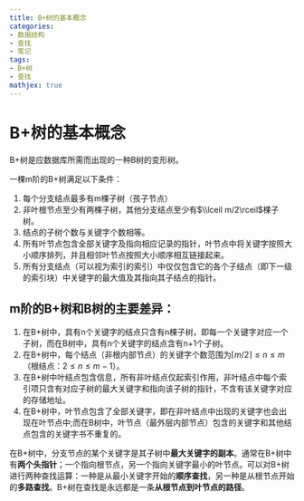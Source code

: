 ```yaml
---
title: B+树的基本概念
categories:
- 数据结构
- 查找
- 笔记
tags:
- B+树
- 查找
mathjex: true
---
```

<head>
    <script src="https://cdn.mathjax.org/mathjax/latest/MathJax.js?config=TeX-AMS-MML_HTMLorMML" type="text/javascript"></script>
    <script type="text/x-mathjax-config">
        MathJax.Hub.Config({
            tex2jax: {
            skipTags: ['script', 'noscript', 'style', 'textarea', 'pre'],
            inlineMath: [['$','$']]
            }
        });
    </script>
</head>

# B+树的基本概念

B+树是应数据库所需而出现的一种B树的变形树。

一棵m阶的B+树满足以下条件：

1. 每个分支结点最多有m棵子树（孩子节点）
2. 非叶根节点至少有两棵子树，其他分支结点至少有$\\lceil m/2\rceil$棵子树。
3. 结点的子树个数与关键字个数相等。
4. 所有叶节点包含全部关键字及指向相应记录的指针，叶节点中将关键字按照大小顺序排列，并且相邻叶节点按照大小顺序相互链接起来。
5. 所有分支结点（可以视为索引的索引）中仅仅包含它的各个子结点（即下一级的索引块）中关键字的最大值及其指向其子结点的指针。



## m阶的B+树和B树的**主要差异**：

1. 在B+树中，具有n个关键字的结点只含有n棵子树，即每一个关键字对应一个子树，而在B树中，具有n个关键字的结点含有n+1个子树。
2. 在B+树中，每个结点（非根内部节点）的关键字个数范围为$\lceil m/2\rceil\leq n\leq m$（根结点：$2\leq n\leq m-1$）。
3. 在B+树中叶结点包含信息，所有非叶结点仅起索引作用，非叶结点中每个索引项只含有对应子树的最大关键字和指向该子树的指针，不含有该关键字对应的存储地址。
4. 在B+树中，叶节点包含了全部关键字，即在非叶结点中出现的关键字也会出现在叶节点中;而在B树中，叶节点（最外层内部节点）包含的关键字和其他结点包含的关键字书不重复的。

在B+树中，分支节点的某个关键字是其子树中**最大关键字的副本**。通常在B+树中有**两个头指针**；一个指向根节点，另一个指向关键字最小的叶节点。可以对B+树进行两种查找运算：一种是从最小关键字开始的**顺序查找**，另一种是从根节点开始的**多路查找**。B+树在查找是永远都是一条**从根节点到叶节点的路径**。